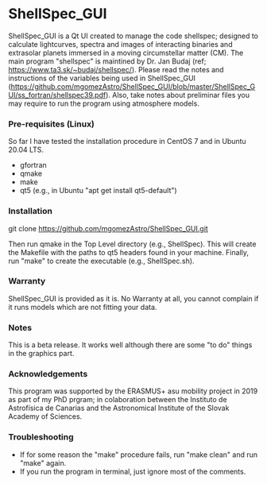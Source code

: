 # ShellSpec_GUI
ShellSpec_GUI is a Qt UI created to manage the code shellspec; designed to calculate lightcurves, spectra and images of interacting binaries and extrasolar planets immersed in a moving circumstellar matter (CM). The main program "shellspec" is maintined by Dr. Jan Budaj (ref; https://www.ta3.sk/~budaj/shellspec/). Please read the notes and instructions of the variables being used in ShellSpec_GUI (https://github.com/mgomezAstro/ShellSpec_GUI/blob/master/ShellSpec_GUI/ss_fortran/shellspec39.pdf). Also, take notes about preliminar files you may require to run the program using atmosphere models.

### Pre-requisites (Linux)

So far I have tested the installation procedure in CentOS 7 and in Ubuntu 20.04 LTS.

* gfortran
* qmake
* make
* qt5 (e.g., in Ubuntu "apt get install qt5-default")

### Installation

git clone https://github.com/mgomezAstro/ShellSpec_GUI.git

Then run qmake in the Top Level directory (e.g., ShellSpec). This will create the Makefile with the paths to qt5 headers found in your machine. Finally, run "make" to create the executable (e.g., ShellSpec.sh).

### Warranty

ShellSpec_GUI is provided as it is. No Warranty at all, you cannot complain if it runs models which are not fitting your data.

### Notes

This is a beta release. It works well although there are some "to do" things in the graphics part.

### Acknowledgements

This program was supported by the ERASMUS+ asu mobility project in 2019 as part of my PhD prgram; in colaboration between the Instituto de Astrofísica de Canarias and the Astronomical Institute of the Slovak Academy of Sciences.

### Troubleshooting

* If for some reason the "make" procedure fails, run "make clean" and run "make" again.
* If you run the program in terminal, just ignore most of the comments.
